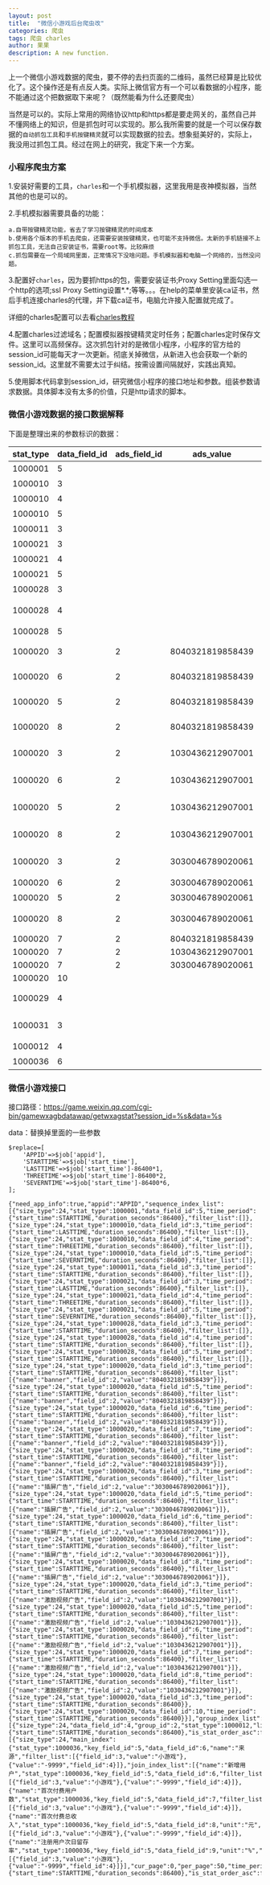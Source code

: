 ```yaml
---
layout: post
title:  "微信小游戏后台爬虫改"
categories: 爬虫
tags: 爬虫 charles
author: 果果
description: A new function.
---
```

上一个微信小游戏数据的爬虫，要不停的去扫页面的二维码，虽然已经算是比较优化了。这个操作还是有点反人类。实际上微信官方有一个可以看数据的小程序，能不能通过这个把数据取下来呢？（既然能看为什么还要爬虫）

当然是可以的。实际上常用的网络协议http和https都是要走网关的，虽然自己并不懂网络上的知识，但是抓包时可以实现的。那么我所需要的就是一个可以保存数据的`自动抓包工具`和`手机按键精灵`就可以实现数据的拉去。想象挺美好的，实际上，我没用过抓包工具。经过在网上的研究，我定下来一个方案。

### 小程序爬虫方案

1.安装好需要的工具，`charles`和一个手机模拟器，这里我用是夜神模拟器，当然其他的也是可以的。

2.手机模拟器需要具备的功能：
    
    a.自带按键精灵功能，省去了学习按键精灵的时间成本
    b.使用各个版本的手机去爬虫，还需要安装按键精灵，也可能不支持微信。太新的手机链接不上抓包工具，无法自己安装证书，需要root等。比较麻烦
    c.抓包需要在一个局域网里面，正常情况下没啥问题。手机模拟器和电脑一个网络的，当然没问题。

3.配置好`charles`，因为要抓https的包，需要安装证书;Proxy Setting里面勾选一个http的选项;ssl Proxy Setting设置*.*;等等。。。在help的菜单里安装ca证书，然后手机连接charles的代理，并下载ca证书，电脑允许接入配置就完成了。

详细的charles配置可以去看[charles教程](https://www.axihe.com/tools/charles/charles/tutorial.html)

4.配置charles过滤域名；配置模拟器按键精灵定时任务；配置charles定时保存文件。这里可以高频保存。这次抓包针对的是微信小程序，小程序的官方给的session_id可能每天才一次更新。彻底关掉微信，从新进入也会获取一个新的session_id。这里就不需要太过于纠结。按需设置间隔就好，实践出真知。

5.使用脚本代码拿到session_id，研究微信小程序的接口地址和参数。组装参数请求数据。具体脚本没有太多的价值，只是http请求的脚本。

### 微信小游戏数据的接口数据解释

下面是整理出来的参数标识的数据：

|stat_type|data_field_id|ads_field_id|ads_value|comment|location|
|----|----|----|----|----|----|
|1000001|5|||活跃|sequence_data_list|
|1000010|3|||活跃次留|sequence_data_list|
|1000010|4|||活跃三留|sequence_data_list|
|1000010|5|||活跃七留|sequence_data_list|
|1000011|3|||注册|sequence_data_list|
|1000021|3|||注册次留|sequence_data_list|
|1000021|4|||注册三留|sequence_data_list|
|1000021|5|||注册七留|sequence_data_list|
|1000028|3|||分享次数|sequence_data_list|
|1000028|4|||分享用户数|sequence_data_list|
|1000028|5|||分享率|sequence_data_list|
|1000020|3|2|8040321819858439|单日收入banner|sequence_data_list|
|1000020|6|2|8040321819858439|点击banner|sequence_data_list|
|1000020|5|2|8040321819858439|曝光banner|sequence_data_list|
|1000020|8|2|8040321819858439|点击率banner|sequence_data_list|
|1000020|3|2|1030436212907001|单日收入激励视频|sequence_data_list|
|1000020|6|2|1030436212907001|点击激励视频|sequence_data_list|
|1000020|5|2|1030436212907001|曝光激励视频|sequence_data_list|
|1000020|8|2|1030436212907001|点击率激励视频|sequence_data_list|
|1000020|3|2|3030046789020061|单日收入插屏|sequence_data_list|
|1000020|6|2|3030046789020061|点击插屏|sequence_data_list|
|1000020|5|2|3030046789020061|曝光插屏|sequence_data_list|
|1000020|8|2|3030046789020061|点击率插屏|sequence_data_list|
|1000020|7|2|8040321819858439|ecpm|sequence_data_list|
|1000020|7|2|1030436212907001|ecpm|sequence_data_list|
|1000020|7|2|3030046789020061|ecpm|sequence_data_list|
|1000020|10|||arpu|sequence_data_list|
|1000029|4|||累计注册用户|sequence_data_list|
|1000031|3|||累计总收入|sequence_data_list|
|1000012|4|||会话|group_data_list|
|1000036|6|||新增来源|rank_data_list|

### 微信小游戏接口

接口路径：https://game.weixin.qq.com/cgi-bin/gamewxagbdatawap/getwxagstat?session_id=%s&data=%s

data：替换掉里面的一些参数

    $replace=[
        'APPID'=>$job['appid'],
        'STARTTIME'=>$job['start_time'],
        'LASTTIME'=>$job['start_time']-86400*1,
        'THREETIME'=>$job['start_time']-86400*2,
        'SEVERNTIME'=>$job['start_time']-86400*6,
    ];

    {"need_app_info":true,"appid":"APPID","sequence_index_list":[{"size_type":24,"stat_type":1000001,"data_field_id":5,"time_period":{"start_time":STARTTIME,"duration_seconds":86400},"filter_list":[]},{"size_type":24,"stat_type":1000010,"data_field_id":3,"time_period":{"start_time":LASTTIME,"duration_seconds":86400},"filter_list":[]},{"size_type":24,"stat_type":1000010,"data_field_id":4,"time_period":{"start_time":THREETIME,"duration_seconds":86400},"filter_list":[]},{"size_type":24,"stat_type":1000010,"data_field_id":5,"time_period":{"start_time":SEVERNTIME,"duration_seconds":86400},"filter_list":[]},{"size_type":24,"stat_type":1000011,"data_field_id":3,"time_period":{"start_time":STARTTIME,"duration_seconds":86400},"filter_list":[]},{"size_type":24,"stat_type":1000021,"data_field_id":3,"time_period":{"start_time":LASTTIME,"duration_seconds":86400},"filter_list":[]},{"size_type":24,"stat_type":1000021,"data_field_id":4,"time_period":{"start_time":THREETIME,"duration_seconds":86400},"filter_list":[]},{"size_type":24,"stat_type":1000021,"data_field_id":5,"time_period":{"start_time":SEVERNTIME,"duration_seconds":86400},"filter_list":[]},{"size_type":24,"stat_type":1000028,"data_field_id":3,"time_period":{"start_time":STARTTIME,"duration_seconds":86400},"filter_list":[]},{"size_type":24,"stat_type":1000028,"data_field_id":4,"time_period":{"start_time":STARTTIME,"duration_seconds":86400},"filter_list":[]},{"size_type":24,"stat_type":1000028,"data_field_id":5,"time_period":{"start_time":STARTTIME,"duration_seconds":86400},"filter_list":[]},{"size_type":24,"stat_type":1000020,"data_field_id":3,"time_period":{"start_time":STARTTIME,"duration_seconds":86400},"filter_list":[{"name":"banner","field_id":2,"value":"8040321819858439"}]},{"size_type":24,"stat_type":1000020,"data_field_id":5,"time_period":{"start_time":STARTTIME,"duration_seconds":86400},"filter_list":[{"name":"banner","field_id":2,"value":"8040321819858439"}]},{"size_type":24,"stat_type":1000020,"data_field_id":6,"time_period":{"start_time":STARTTIME,"duration_seconds":86400},"filter_list":[{"name":"banner","field_id":2,"value":"8040321819858439"}]},{"size_type":24,"stat_type":1000020,"data_field_id":7,"time_period":{"start_time":STARTTIME,"duration_seconds":86400},"filter_list":[{"name":"banner","field_id":2,"value":"8040321819858439"}]},{"size_type":24,"stat_type":1000020,"data_field_id":8,"time_period":{"start_time":STARTTIME,"duration_seconds":86400},"filter_list":[{"name":"banner","field_id":2,"value":"8040321819858439"}]},{"size_type":24,"stat_type":1000020,"data_field_id":3,"time_period":{"start_time":STARTTIME,"duration_seconds":86400},"filter_list":[{"name":"插屏广告","field_id":2,"value":"3030046789020061"}]},{"size_type":24,"stat_type":1000020,"data_field_id":5,"time_period":{"start_time":STARTTIME,"duration_seconds":86400},"filter_list":[{"name":"插屏广告","field_id":2,"value":"3030046789020061"}]},{"size_type":24,"stat_type":1000020,"data_field_id":6,"time_period":{"start_time":STARTTIME,"duration_seconds":86400},"filter_list":[{"name":"插屏广告","field_id":2,"value":"3030046789020061"}]},{"size_type":24,"stat_type":1000020,"data_field_id":7,"time_period":{"start_time":STARTTIME,"duration_seconds":86400},"filter_list":[{"name":"插屏广告","field_id":2,"value":"3030046789020061"}]},{"size_type":24,"stat_type":1000020,"data_field_id":8,"time_period":{"start_time":STARTTIME,"duration_seconds":86400},"filter_list":[{"name":"插屏广告","field_id":2,"value":"3030046789020061"}]},{"size_type":24,"stat_type":1000020,"data_field_id":3,"time_period":{"start_time":STARTTIME,"duration_seconds":86400},"filter_list":[{"name":"激励视频广告","field_id":2,"value":"1030436212907001"}]},{"size_type":24,"stat_type":1000020,"data_field_id":5,"time_period":{"start_time":STARTTIME,"duration_seconds":86400},"filter_list":[{"name":"激励视频广告","field_id":2,"value":"1030436212907001"}]},{"size_type":24,"stat_type":1000020,"data_field_id":6,"time_period":{"start_time":STARTTIME,"duration_seconds":86400},"filter_list":[{"name":"激励视频广告","field_id":2,"value":"1030436212907001"}]},{"size_type":24,"stat_type":1000020,"data_field_id":7,"time_period":{"start_time":STARTTIME,"duration_seconds":86400},"filter_list":[{"name":"激励视频广告","field_id":2,"value":"1030436212907001"}]},{"size_type":24,"stat_type":1000020,"data_field_id":8,"time_period":{"start_time":STARTTIME,"duration_seconds":86400},"filter_list":[{"name":"激励视频广告","field_id":2,"value":"1030436212907001"}]},{"size_type":24,"stat_type":1000020,"data_field_id":3,"time_period":{"start_time":STARTTIME,"duration_seconds":86400}},{"size_type":24,"stat_type":1000020,"data_field_id":10,"time_period":{"start_time":STARTTIME,"duration_seconds":86400}}],"group_index_list":[{"size_type":24,"data_field_id":4,"group_id":2,"stat_type":1000012,"limit":50,"time_period":{"start_time":STARTTIME,"duration_seconds":86400},"is_stat_order_asc":false}],"rank_index_list":[{"size_type":24,"main_index":{"stat_type":1000036,"key_field_id":5,"data_field_id":6,"name":"来源","filter_list":[{"field_id":3,"value":"小游戏"},{"value":"-9999","field_id":4}]},"join_index_list":[{"name":"新增用户","stat_type":1000036,"key_field_id":5,"data_field_id":6,"filter_list":[{"field_id":3,"value":"小游戏"},{"value":"-9999","field_id":4}]},{"name":"首次付费用户数","stat_type":1000036,"key_field_id":5,"data_field_id":7,"filter_list":[{"field_id":3,"value":"小游戏"},{"value":"-9999","field_id":4}]},{"name":"首次付费总收入","stat_type":1000036,"key_field_id":5,"data_field_id":8,"unit":"元","filter_list":[{"field_id":3,"value":"小游戏"},{"value":"-9999","field_id":4}]},{"name":"注册用户次日留存率","stat_type":1000036,"key_field_id":5,"data_field_id":9,"unit":"%","filter_list":[{"field_id":3,"value":"小游戏"},{"value":"-9999","field_id":4}]}],"cur_page":0,"per_page":50,"time_period":{"start_time":STARTTIME,"duration_seconds":86400},"is_stat_order_asc":false}],"version":1}


